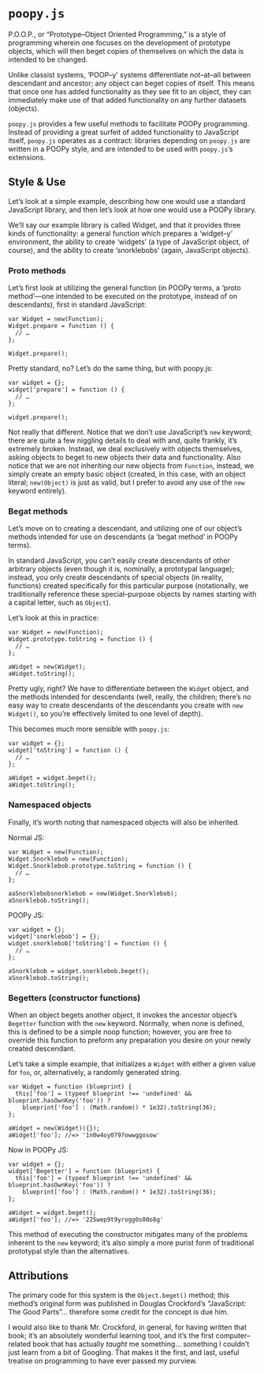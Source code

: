`poopy.js`
==========
P.O.O.P., or “Prototype–Object Oriented Programming,” is a style of
programming wherein one focuses on the development of prototype objects, which
will then beget copies of themselves on which the data is intended to be
changed.

Unlike classist systems, ‘POOP–y’ systems differentiate not–at–all between
descendant and ancestor; any object can beget copies of itself. This means
that once one has added functionality as they see fit to an object, they can
immediately make use of that added functionality on any further datasets
(objects).

`poopy.js` provides a few useful methods to facilitate POOPy programming.
Instead of providing a great surfeit of added functionality to JavaScript
itself, `poopy.js` operates as a contract: libraries depending on `poopy.js`
are written in a POOPy style, and are intended to be used with `poopy.js`’s
extensions.

Style & Use
-----------
Let’s look at a simple example, describing how one would use a standard
JavaScript library, and then let’s look at how one would use a POOPy library.

We’ll say our example library is called Widget, and that it provides three
kinds of functionality: a general function which prepares a ‘widget–y’
environment, the ability to create ‘widgets’ (a type of JavaScript object, of
course), and the ability to create ‘snorklebobs’ (again, JavaScript objects).

### Proto methods
Let’s first look at utilizing the general function (in POOPy terms, a ‘proto
method’—one intended to be executed on the prototype, instead of on
descendants), first in standard JavaScript:

    var Widget = new(Function);
    Widget.prepare = function () {
      // …
    };
    
    Widget.prepare();

Pretty standard, no? Let’s do the same thing, but with poopy.js:

    var widget = {};
    widget['prepare'] = function () {
      // …
    };
    
    widget.prepare();

Not really that different. Notice that we don’t use JavaScript’s `new`
keyword; there are quite a few niggling details to deal with and, quite
frankly, it’s extremely broken. Instead, we deal exclusively with objects
themselves, asking objects to beget to new objects their data and
functionality. Also notice that we are not inheriting our new objects from
`Function`, instead, we simply create an empty basic object (created, in this
case, with an object literal; `new(Object)` is just as valid, but I prefer to
avoid any use of the `new` keyword entirely).

### Begat methods
Let’s move on to creating a descendant, and utilizing one of our object’s
methods intended for use on descendants (a ‘begat method’ in POOPy terms).

In standard JavaScript, you can’t easily create descendants of other arbitrary
objects (even though it is, nominally, a prototypal language); instead, you
only create descendants of special objects (in reality, functions) created
specifically for this particular purpose (notationally, we traditionally
reference these special–purpose objects by names starting with a capital
letter, such as `Object`).

Let’s look at this in practice:

    var Widget = new(Function);
    Widget.prototype.toString = function () {
      // …
    };
    
    aWidget = new(Widget);
    aWidget.toString();

Pretty ugly, right? We have to differentiate between the `Widget` object, and
the methods intended for descendants (well, really, the children; there’s no
easy way to create descendants of the descendants you create with `new
Widget()`, so you’re effectively limited to one level of depth).

This becomes much more sensible with `poopy.js`:

    var widget = {};
    widget['toString'] = function () {
      // …
    };
    
    aWidget = widget.beget();
    aWidget.toString();

### Namespaced objects
Finally, it’s worth noting that namespaced objects will also be inherited.

Normal JS:

    var Widget = new(Function);
    Widget.Snorklebob = new(Function);
    Widget.Snorklebob.prototype.toString = function () {
      // …
    };
    
    aaSnorklebobsnorklebob = new(Widget.Snorklebob);
    aSnorklebob.toString();

POOPy JS:

    var widget = {};
    widget['snorklebob'] = {};
    widget.snorklebob['toString'] = function () {
      // …
    };
      
    aSnorklebob = widget.snorklebob.beget();
    aSnorklebob.toString();

### Begetters (constructor functions)
When an object begets another object, it invokes the ancestor object’s
`Begetter` function with the `new` keyword. Normally, when none is defined,
this is defined to be a simple noop function; however, you are free to
override this function to preform any preparation you desire on your newly
created descendant.

Let’s take a simple example, that initializes a `Widget` with either a given
value for `foo`, or, alternatively, a randomly generated string.

    var Widget = function (blueprint) {
      this['foo'] = (typeof blueprint !== 'undefined' && blueprint.hasOwnKey('foo')) ?
        blueprint['foo'] : (Math.random() * 1e32).toString(36);
    };
    
    aWidget = new(Widget)({});
    aWidget['foo']; //=> '1n0w4oy0797owwggosow'

Now in POOPy JS:

    var widget = {};
    widget['Begetter'] = function (blueprint) {
      this['foo'] = (typeof blueprint !== 'undefined' && blueprint.hasOwnKey('foo')) ?
        blueprint['foo'] : (Math.random() * 1e32).toString(36);
    };
    
    aWidget = widget.beget();
    aWidget['foo']; //=> '225wep9t9yrogg0s00o8g'

This method of executing the constructor mitigates many of the problems
inherent to the `new` keyword; it’s also simply a more purist form of
traditional prototypal style than the alternatives.

Attributions
------------
The primary code for this system is the `Object.beget()` method; this method’s
original form was published in Douglas Crockford’s “JavaScript: The Good
Parts”… therefore some credit for the concept is due him.

I would also like to thank Mr. Crockford, in general, for having written that
book; it’s an absolutely wonderful learning tool, and it’s the first computer–
related book that has actually *taught* me something… something I couldn’t
just learn from a bit of Googling. That makes it the first, and last, useful
treatise on programming to have ever passed my purview.
